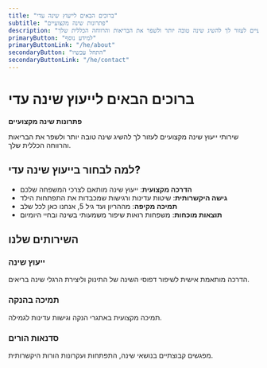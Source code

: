 ```yaml
---
title: "ברוכים הבאים לייעוץ שינה עדי"
subtitle: "פתרונות שינה מקצועיים"
description: "שירותי ייעוץ שינה מקצועיים לעזור לך להשיג שינה טובה יותר ולשפר את הבריאות והרווחה הכללית שלך."
primaryButton: "למידע נוסף"
primaryButtonLink: "/he/about"
secondaryButton: "התחל עכשיו"
secondaryButtonLink: "/he/contact"
---
```


# ברוכים הבאים לייעוץ שינה עדי

**פתרונות שינה מקצועיים**

שירותי ייעוץ שינה מקצועיים לעזור לך להשיג שינה טובה יותר ולשפר את הבריאות והרווחה הכללית שלך.

## למה לבחור בייעוץ שינה עדי?

- **הדרכה מקצועית**: ייעוץ שינה מותאם לצרכי המשפחה שלכם
- **גישה היקשרותית**: שיטות עדינות ורגישות שמכבדות את התפתחות הילד
- **תמיכה מקיפה**: מההריון ועד גיל 5, אנחנו כאן לכל שלב
- **תוצאות מוכחות**: משפחות רואות שיפור משמעותי בשינה ובחיי היומיום

## השירותים שלנו

### ייעוץ שינה
הדרכה מותאמת אישית לשיפור דפוסי השינה של התינוק וליצירת הרגלי שינה בריאים.

### תמיכה בהנקה
תמיכה מקצועית באתגרי הנקה וגישות עדינות לגמילה.

### סדנאות הורים
מפגשים קבוצתיים בנושאי שינה, התפתחות ועקרונות הורות היקשרותית. 